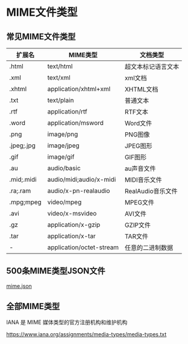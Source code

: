 # MIME文件类型

## 常见MIME文件类型

| 扩展名        | MIME类型                   | 文档类型          |
| ---------- | ------------------------ | ------------- |
| .html      | text/html                | 超文本标记语言文本     |
| .xml       | text/xml                 | xml文档         |
| .xhtml     | application/xhtml+xml    | XHTML文档       |
| .txt       | text/plain               | 普通文本          |
| .rtf       | application/rtf          | RTF文本         |
| .word      | application/msword       | Word文件        |
| .png       | image/png                | PNG图像         |
| .jpeg;.jpg | image/jpeg               | JPEG图形        |
| .gif       | image/gif                | GIF图形         |
| .au        | audio/basic              | au声音文件        |
| .mid;.midi | audio/midi;audio/x-midi  | MIDI音乐文件      |
| .ra;.ram   | audio/x-pn-realaudio     | RealAudio音乐文件 |
| .mpg;mpeg  | video/mpeg               | MPEG文件        |
| .avi       | video/x-msvideo          | AVI文件         |
| .gz        | application/x-gzip       | GZIP文件        |
| .tar       | application/x-tar        | TAR文件         |
| -          | application/octet-stream | 任意的二进制数据      |

## 500条MIME类型JSON文件

[mime.json](file/mine_Hi51VHDpD6.json "mime.json")

## 全部MIME类型

IANA 是 MIME 媒体类型的官方注册机构和维护机构

<https://www.iana.org/assignments/media-types/media-types.txt>
